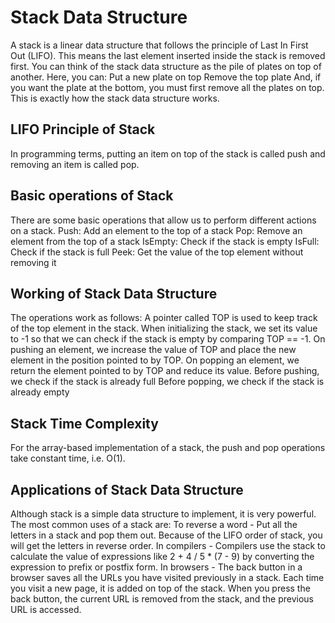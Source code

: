 # Stack Data Structure

A stack is a linear data structure that follows the principle of Last In First Out (LIFO). This means the last element inserted inside the stack is removed first.
You can think of the stack data structure as the pile of plates on top of another.
Here, you can:
Put a new plate on top
Remove the top plate
And, if you want the plate at the bottom, you must first remove all the plates on top. This is exactly how the stack data structure works.

## LIFO Principle of Stack
In programming terms, putting an item on top of the stack is called push and removing an item is called pop.

## Basic operations of Stack
There are some basic operations that allow us to perform different actions on a stack.
Push: Add an element to the top of a stack
Pop: Remove an element from the top of a stack
IsEmpty: Check if the stack is empty
IsFull: Check if the stack is full
Peek: Get the value of the top element without removing it

## Working of Stack Data Structure
The operations work as follows:
A pointer called TOP is used to keep track of the top element in the stack.
When initializing the stack, we set its value to -1 so that we can check if the stack is empty by comparing TOP == -1.
On pushing an element, we increase the value of TOP and place the new element in the position pointed to by TOP.
On popping an element, we return the element pointed to by TOP and reduce its value.
Before pushing, we check if the stack is already full
Before popping, we check if the stack is already empty

## Stack Time Complexity
For the array-based implementation of a stack, the push and pop operations take constant time, i.e. O(1).

## Applications of Stack Data Structure
Although stack is a simple data structure to implement, it is very powerful. The most common uses of a stack are:
To reverse a word - Put all the letters in a stack and pop them out. Because of the LIFO order of stack, you will get the letters in reverse order.
In compilers - Compilers use the stack to calculate the value of expressions like 2 + 4 / 5 * (7 - 9) by converting the expression to prefix or postfix form.
In browsers - The back button in a browser saves all the URLs you have visited previously in a stack. Each time you visit a new page, it is added on top of the stack. When you press the back button, the current URL is removed from the stack, and the previous URL is accessed.
